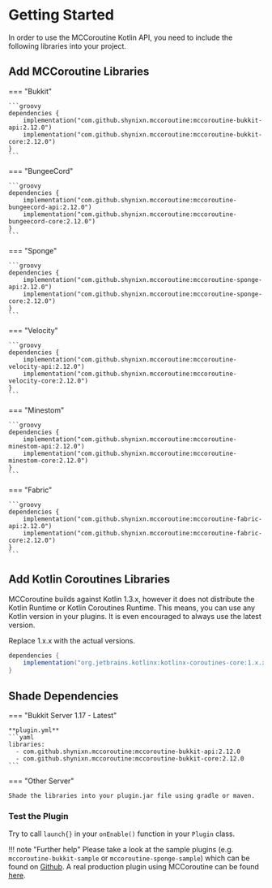 # Getting Started

In order to use the MCCoroutine Kotlin API, you need to include the following libraries into your project.

## Add MCCoroutine Libraries

=== "Bukkit"

    ```groovy
    dependencies {
        implementation("com.github.shynixn.mccoroutine:mccoroutine-bukkit-api:2.12.0")
        implementation("com.github.shynixn.mccoroutine:mccoroutine-bukkit-core:2.12.0")
    }
    ```

=== "BungeeCord"

    ```groovy
    dependencies {
        implementation("com.github.shynixn.mccoroutine:mccoroutine-bungeecord-api:2.12.0")
        implementation("com.github.shynixn.mccoroutine:mccoroutine-bungeecord-core:2.12.0")
    }
    ```

=== "Sponge"

    ```groovy
    dependencies {
        implementation("com.github.shynixn.mccoroutine:mccoroutine-sponge-api:2.12.0")
        implementation("com.github.shynixn.mccoroutine:mccoroutine-sponge-core:2.12.0")
    }
    ```

=== "Velocity"

    ```groovy
    dependencies {
        implementation("com.github.shynixn.mccoroutine:mccoroutine-velocity-api:2.12.0")
        implementation("com.github.shynixn.mccoroutine:mccoroutine-velocity-core:2.12.0")
    }
    ```

=== "Minestom"

    ```groovy
    dependencies {
        implementation("com.github.shynixn.mccoroutine:mccoroutine-minestom-api:2.12.0")
        implementation("com.github.shynixn.mccoroutine:mccoroutine-minestom-core:2.12.0")
    }
    ```

=== "Fabric"

    ```groovy
    dependencies {
        implementation("com.github.shynixn.mccoroutine:mccoroutine-fabric-api:2.12.0")
        implementation("com.github.shynixn.mccoroutine:mccoroutine-fabric-core:2.12.0")
    }
    ```

## Add Kotlin Coroutines Libraries

MCCoroutine builds against Kotlin 1.3.x, however it does not distribute the Kotlin Runtime or Kotlin Coroutines Runtime.
This means, you can use any Kotlin version in your plugins. It is even encouraged to always use the latest version.

Replace 1.x.x with the actual versions. 

```groovy
dependencies {
    implementation("org.jetbrains.kotlinx:kotlinx-coroutines-core:1.x.x")
}
```

## Shade Dependencies

=== "Bukkit Server 1.17 - Latest"

    **plugin.yml**
    ```yaml
    libraries:
      - com.github.shynixn.mccoroutine:mccoroutine-bukkit-api:2.12.0
      - com.github.shynixn.mccoroutine:mccoroutine-bukkit-core:2.12.0
    ```

=== "Other Server"

    Shade the libraries into your plugin.jar file using gradle or maven. 


### Test the Plugin

Try to call ``launch{}`` in your ``onEnable()`` function in your ``Plugin`` class.

!!! note "Further help"
    Please take a look at the sample plugins (e.g. ``mccoroutine-bukkit-sample`` or ``mccoroutine-sponge-sample``) which
    can be found on [Github](https://github.com/Shynixn/MCCoroutine).
    A real production plugin using MCCoroutine can be found [here](https://github.com/Shynixn/BlockBall).
